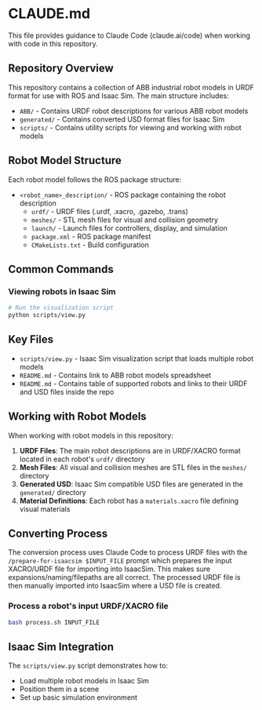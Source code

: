 # CLAUDE.md

This file provides guidance to Claude Code (claude.ai/code) when working with code in this repository.

## Repository Overview

This repository contains a collection of ABB industrial robot models in URDF format for use with ROS and Isaac Sim. The main structure includes:

- `ABB/` - Contains URDF robot descriptions for various ABB robot models
- `generated/` - Contains converted USD format files for Isaac Sim
- `scripts/` - Contains utility scripts for viewing and working with robot models

## Robot Model Structure

Each robot model follows the ROS package structure:
- `<robot_name>_description/` - ROS package containing the robot description
  - `urdf/` - URDF files (.urdf, .xacro, .gazebo, .trans)
  - `meshes/` - STL mesh files for visual and collision geometry
  - `launch/` - Launch files for controllers, display, and simulation
  - `package.xml` - ROS package manifest
  - `CMakeLists.txt` - Build configuration

## Common Commands

### Viewing robots in Isaac Sim
```bash
# Run the visualization script
python scripts/view.py
```

## Key Files

- `scripts/view.py` - Isaac Sim visualization script that loads multiple robot models
- `README.md` - Contains link to ABB robot models spreadsheet
- `README.md` - Contains table of supported robots and links to their URDF and USD files inside the repo

## Working with Robot Models

When working with robot models in this repository:

1. **URDF Files**: The main robot descriptions are in URDF/XACRO format located in each robot's `urdf/` directory
2. **Mesh Files**: All visual and collision meshes are STL files in the `meshes/` directory
3. **Generated USD**: Isaac Sim compatible USD files are generated in the `generated/` directory
4. **Material Definitions**: Each robot has a `materials.xacro` file defining visual materials

## Converting Process

The conversion process uses Claude Code to process URDF files with the `/prepare-for-isaacsim $INPUT_FILE` prompt which prepares
the input XACRO/URDF file for importing into IsaacSim. This makes sure expansions/naming/filepaths are all correct.
The processed URDF file is then manually imported into IsaacSim where a USD file is created.

### Process a robot's input URDF/XACRO file
```bash
bash process.sh INPUT_FILE
```

## Isaac Sim Integration

The `scripts/view.py` script demonstrates how to:
- Load multiple robot models in Isaac Sim
- Position them in a scene
- Set up basic simulation environment
